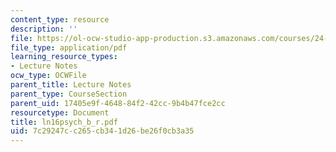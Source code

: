 ```yaml
---
content_type: resource
description: ''
file: https://ol-ocw-studio-app-production.s3.amazonaws.com/courses/24-951-introduction-to-syntax-fall-2003/7c29247cc265cb341d26be26f0cb3a35_ln16psych_b_r.pdf
file_type: application/pdf
learning_resource_types:
- Lecture Notes
ocw_type: OCWFile
parent_title: Lecture Notes
parent_type: CourseSection
parent_uid: 17405e9f-4648-84f2-42cc-9b4b47fce2cc
resourcetype: Document
title: ln16psych_b_r.pdf
uid: 7c29247c-c265-cb34-1d26-be26f0cb3a35
---
```

